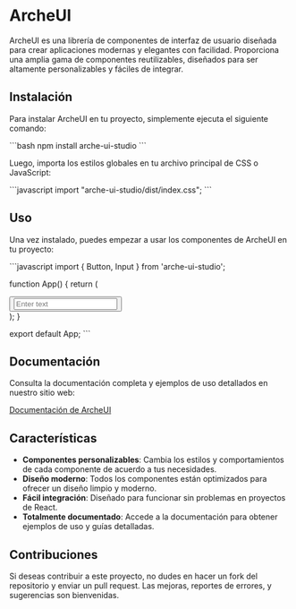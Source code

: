 # ArcheUI

ArcheUI es una librería de componentes de interfaz de usuario diseñada para crear aplicaciones modernas y elegantes con facilidad. Proporciona una amplia gama de componentes reutilizables, diseñados para ser altamente personalizables y fáciles de integrar.

## Instalación

Para instalar ArcheUI en tu proyecto, simplemente ejecuta el siguiente comando:

\`\`\`bash
npm install arche-ui-studio
\`\`\`

Luego, importa los estilos globales en tu archivo principal de CSS o JavaScript:

\`\`\`javascript
import "arche-ui-studio/dist/index.css";
\`\`\`

## Uso

Una vez instalado, puedes empezar a usar los componentes de ArcheUI en tu proyecto:

\`\`\`javascript
import { Button, Input } from 'arche-ui-studio';

function App() {
return (

<div>
<Button label="Click me" />
<Input placeholder="Enter text" />
</div>
);
}

export default App;
\`\`\`

## Documentación

Consulta la documentación completa y ejemplos de uso detallados en nuestro sitio web:

[Documentación de ArcheUI](https://archesoftwarestudio.github.io/arche-studio-ui)

## Características

- **Componentes personalizables**: Cambia los estilos y comportamientos de cada componente de acuerdo a tus necesidades.
- **Diseño moderno**: Todos los componentes están optimizados para ofrecer un diseño limpio y moderno.
- **Fácil integración**: Diseñado para funcionar sin problemas en proyectos de React.
- **Totalmente documentado**: Accede a la documentación para obtener ejemplos de uso y guías detalladas.

## Contribuciones

Si deseas contribuir a este proyecto, no dudes en hacer un fork del repositorio y enviar un pull request. Las mejoras, reportes de errores, y sugerencias son bienvenidas.
